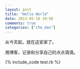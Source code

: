 ```yaml
---
layout: post
title: "Hello World"
date: 2013-05-18 19:58
comments: true
categories: ["che_dan"]
---
```


从今天起，就在这安家了。

用博客，记录和分享自己的点点滴滴。

{% include_code test.rb %}

